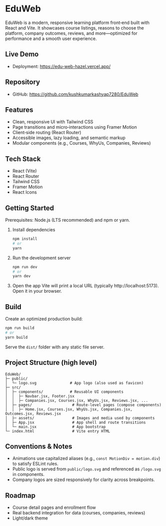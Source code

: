 # EduWeb

EduWeb is a modern, responsive learning platform front‑end built with React and Vite. It showcases course listings, reasons to choose the platform, company outcomes, reviews, and more—optimized for performance and a smooth user experience.

## Live Demo

- Deployment: https://edu-web-hazel.vercel.app/

## Repository

- GitHub: https://github.com/kushkumarkashyap7280/EduWeb

## Features

- Clean, responsive UI with Tailwind CSS
- Page transitions and micro‑interactions using Framer Motion
- Client‑side routing (React Router)
- Accessible images, lazy loading, and semantic markup
- Modular components (e.g., Courses, WhyUs, Companies, Reviews)

## Tech Stack

- React (Vite)
- React Router
- Tailwind CSS
- Framer Motion
- React Icons

## Getting Started

Prerequisites: Node.js (LTS recommended) and npm or yarn.

1. Install dependencies
   ```bash
   npm install
   # or
   yarn
   ```

2. Run the development server
   ```bash
   npm run dev
   # or
   yarn dev
   ```

3. Open the app
   Vite will print a local URL (typically http://localhost:5173). Open it in your browser.

## Build

Create an optimized production build:
```bash
npm run build
# or
yarn build
```
Serve the `dist/` folder with any static file server.

## Project Structure (high level)

```
EduWeb/
├─ public/
│  └─ logo.svg               # App logo (also used as favicon)
├─ src/
│  ├─ components/            # Reusable UI components
│  │  ├─ Navbar.jsx, Footer.jsx
│  │  ├─ Companies.jsx, Courses.jsx, WhyUs.jsx, Reviews.jsx, ...
│  ├─ pages/                  # Route-level pages (compose components)
│  │  ├─ Home.jsx, Courses.jsx, WhyUs.jsx, Companies.jsx, Outcomes.jsx, Reviews.jsx
│  ├─ assets/                 # Images and media used by components
│  ├─ App.jsx                 # App shell and route transitions
│  └─ main.jsx                # App bootstrap
└─ index.html                 # Vite entry HTML
```

## Conventions & Notes

- Animations use capitalized aliases (e.g., `const MotionDiv = motion.div`) to satisfy ESLint rules.
- Public logo is served from `public/logo.svg` and referenced as `/logo.svg` in components.
- Company logos are sized responsively for clarity across breakpoints.

## Roadmap

- Course detail pages and enrollment flow
- Real backend integration for data (courses, companies, reviews)
- Light/dark theme
